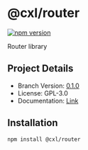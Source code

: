 # @cxl/router 
	
[![npm version](https://badge.fury.io/js/%40cxl%2Frouter.svg)](https://badge.fury.io/js/%40cxl%2Frouter)

Router library

## Project Details

-   Branch Version: [0.1.0](https://npmjs.com/package/@cxl/router/v/0.1.0)
-   License: GPL-3.0
-   Documentation: [Link](undefined)

## Installation

	npm install @cxl/router

